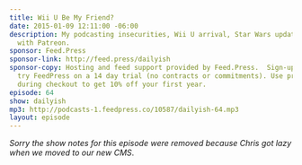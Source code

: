 ```yaml
---
title: Wii U Be My Friend?
date: 2015-01-09 12:11:00 -06:00
description: My podcasting insecurities, Wii U arrival, Star Wars update and transparency
  with Patreon.
sponsor: Feed.Press
sponsor-link: http://feed.press/dailyish
sponsor-copy: Hosting and feed support provided by Feed.Press.  Sign-up today and
  try FeedPress on a 14 day trial (no contracts or commitments). Use promo code "dailyish"
  during checkout to get 10% off your first year.
episode: 64
show: dailyish
mp3: http://podcasts-1.feedpress.co/10587/dailyish-64.mp3
layout: episode
---
```


<em>Sorry the show notes for this episode were removed because Chris got lazy when we moved to our new CMS</em>.
